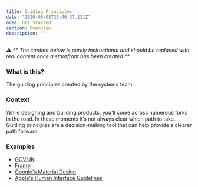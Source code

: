 ```yaml
---
title: Guiding Principles
date: "2020-06-08T23:46:37.121Z"
area: Get Started
section: Overview
description: ""
---
```


⚠️ _** The content below is purely instructional and should be replaced with real content once a storefront has been created.**_

### What is this?

The guiding principles created by the systems team.

### Context

While designing and building products, you’ll come across numerous forks in the road. In these moments it’s not always clear which path to take. Guiding principles are a decision-making tool that can help provide a clearer path forward.

### Examples

- [GOV.UK](https://www.gov.uk/guidance/government-design-principles)
- [Framer](https://www.framer.com/blog/posts/8-design-principles-at-framer/)
- [Google's Material Design](https://material.io/design/introduction#principles)
- [Apple's Human Interface Guidelines](https://developer.apple.com/design/human-interface-guidelines/ios/overview/themes/)
